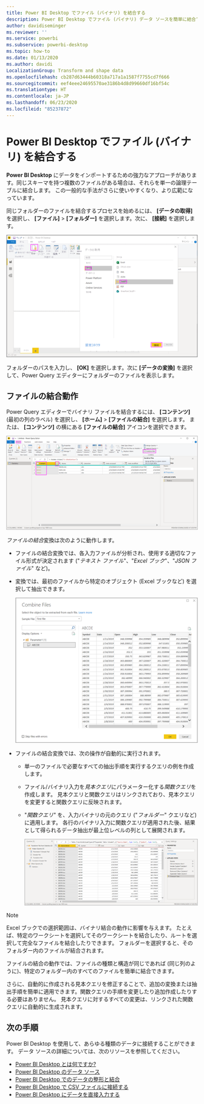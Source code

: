 ```yaml
---
title: Power BI Desktop でファイル (バイナリ) を結合する
description: Power BI Desktop でファイル (バイナリ) データ ソースを簡単に結合できます
author: davidiseminger
ms.reviewer: ''
ms.service: powerbi
ms.subservice: powerbi-desktop
ms.topic: how-to
ms.date: 01/13/2020
ms.author: davidi
LocalizationGroup: Transform and shape data
ms.openlocfilehash: cb287d63444b60318a717a1a1587f7755cd7f666
ms.sourcegitcommit: eef4eee24695570ae3186b4d8d99660df16bf54c
ms.translationtype: HT
ms.contentlocale: ja-JP
ms.lasthandoff: 06/23/2020
ms.locfileid: "85237872"
---
```

# <a name="combine-files-binaries-in-power-bi-desktop"></a>Power BI Desktop でファイル (バイナリ) を結合する

**Power BI Desktop** にデータをインポートするための強力なアプローチがあります。同じスキーマを持つ複数のファイルがある場合は、それらを単一の論理テーブルに結合します。 この一般的な手法がさらに使いやすくなり、より広範になっています。

同じフォルダーのファイルを結合するプロセスを始めるには、 **[データの取得]** を選択し、 **[ファイル]**  >  **[フォルダー]** を選択します。次に、 **[接続]** を選択します。

![フォルダー ファイルへの接続、[データの取得] ダイアログ ボックス、Power BI Desktop](media/desktop-combine-binaries/combine-binaries_1.png)

フォルダーのパスを入力し、 **[OK]** を選択します。次に **[データの変換]** を選択して、Power Query エディターにフォルダーのファイルを表示します。

## <a name="combine-files-behavior"></a>ファイルの結合動作

Power Query エディターでバイナリ ファイルを結合するには、 **[コンテンツ]** (最初の列のラベル) を選択し、 **[ホーム]**  >  **[ファイルの結合]** を選択します。 または、 **[コンテンツ]** の横にある **[ファイルの結合]** アイコンを選択できます。

![[ファイルの結合] コマンド、Power Query エディター、Power BI Desktop](media/desktop-combine-binaries/combine-binaries_2a.png)

*ファイルの結合*変換は次のように動作します。

* ファイルの結合変換では、各入力ファイルが分析され、使用する適切なファイル形式が決定されます ("*テキスト ファイル*"、"*Excel ブック*"、"*JSON ファイル*" など)。
* 変換では、最初のファイルから特定のオブジェクト (Excel ブックなど) を選択して抽出できます。
  
  ![[ファイルの結合] ダイアログ ボックス、Power Query エディター、Power BI Desktop](media/desktop-combine-binaries/combine-binaries_3.png)
* ファイルの結合変換では、次の操作が自動的に実行されます。
  
  * 単一のファイルで必要なすべての抽出手順を実行するクエリの例を作成します。
  * ファイル/バイナリ入力を*見本クエリ*にパラメーター化する*関数クエリ*を作成します。 見本クエリと関数クエリはリンクされており、見本クエリを変更すると関数クエリに反映されます。
  * "*関数クエリ*" を、入力バイナリの元のクエリ ("*フォルダー*" クエリなど) に適用します。 各行のバイナリ入力に関数クエリが適用された後、結果として得られるデータ抽出が最上位レベルの列として展開されます。

    ![ファイルの結合変換の結果、Power Query エディター、Power BI Desktop](media/desktop-combine-binaries/combine-binaries_4.png)

> [!NOTE]
> Excel ブックでの選択範囲は、バイナリ結合の動作に影響を与えます。 たとえば、特定のワークシートを選択してそのワークシートを結合したり、ルートを選択して完全なファイルを結合したりできます。 フォルダーを選択すると、そのフォルダー内のファイルが結合されます。 

ファイルの結合の動作では、ファイルの種類と構造が同じであれば (同じ列のように)、特定のフォルダー内のすべてのファイルを簡単に結合できます。

さらに、自動的に作成される見本クエリを修正することで、追加の変換または抽出手順を簡単に適用できます。関数クエリの手順を変更したり追加作成したりする必要はありません。 見本クエリに対するすべての変更は、リンクされた関数クエリに自動的に生成されます。

## <a name="next-steps"></a>次の手順

Power BI Desktop を使用して、あらゆる種類のデータに接続することができます。 データ ソースの詳細については、次のリソースを参照してください。

* [Power BI Desktop とは何ですか?](../fundamentals/desktop-what-is-desktop.md)
* [Power BI Desktop のデータ ソース](../connect-data/desktop-data-sources.md)
* [Power BI Desktop でのデータの整形と結合](../connect-data/desktop-shape-and-combine-data.md)
* [Power BI Desktop で CSV ファイルに接続する](../connect-data/desktop-connect-csv.md)
* [Power BI Desktop にデータを直接入力する](../connect-data/desktop-enter-data-directly-into-desktop.md)
